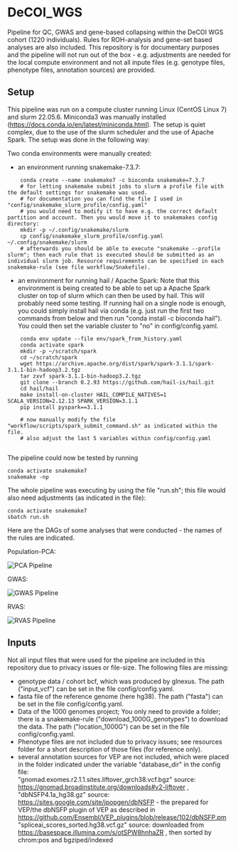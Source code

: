 # DeCOI_WGS

Pipeline for QC, GWAS and gene-based collapsing within the DeCOI WGS cohort (1220 individuals). Rules for ROH-analysis and gene-set based analyses are also included. This repository is for documentary purposes and the pipeline will not run out of the box - e.g. adjustments are needed for the local compute environment and not all inpute files (e.g. genotype files, phenotype files, annotation sources) are provided.

## Setup
This pipeline was run on a compute cluster running Linux (CentOS Linux 7) and slurm 22.05.6. Miniconda3 was manually installed (https://docs.conda.io/en/latest/miniconda.html).
The setup is quiet complex, due to the use of the slurm scheduler and the use of Apache Spark. The setup was done in the following way:

Two conda environments were manually created: 
- an environment running snakemake-7.3.7:
```
	conda create --name snakemake7 -c bioconda snakemake=7.3.7
	# for letting snakemake submit jobs to slurm a profile file with the default settings for snakemake was used.
	# for documentation you can find the file I used in "config/snakemake_slurm_profile/config.yaml"
	# you would need to modify it to have e.g. the correct default partition and account. Then you would move it to snakemakes config directory:
	mkdir -p ~/.config/snakemake/slurm
	cp config/snakemake_slurm_profile/config.yaml ~/.config/snakemake/slurm
	# afterwards you should be able to execute "snakemake --profile slurm"; then each rule that is executed should be submitted as an individual slurm job. Resource requirements can be specified in each snakemake-rule (see file workflow/Snakefile). 
```
- an environment for running hail / Apache Spark:
Note that this environment is being created to be able to set up a Apache Spark cluster on top of slurm which can then be used by hail. This will probably need some testing. If running hail on a single node is enough, you could simply install hail via conda (e.g. just run the first two commands from below and then run "conda install -c bioconda hail"). You could then set the variable cluster to "no" in config/config.yaml.

```
	conda env update --file env/spark_from_history.yaml
	conda activate spark
	mkdir -p ~/scratch/spark
	cd ~/scratch/spark
	wget https://archive.apache.org/dist/spark/spark-3.1.1/spark-3.1.1-bin-hadoop3.2.tgz
	tar zxvf spark-3.1.1-bin-hadoop3.2.tgz
	git clone --branch 0.2.93 https://github.com/hail-is/hail.git
	cd hail/hail
	make install-on-cluster HAIL_COMPILE_NATIVES=1 SCALA_VERSION=2.12.13 SPARK_VERSION=3.1.1
	pip install pyspark==3.1.1
	
	# now manually modify the file "workflow/scripts/spark_submit_command.sh" as indicated within the file.
	# also adjust the last 5 variables within config/config.yaml
	
```

The pipeline could now be tested by running 
```
conda activate snakemake7
snakemake -np
```
The whole pipeline was executing by using the file "run.sh"; this file would also need adjustments (as indicated in the file):
```
conda activate snakemake7
sbatch run.sh
```

Here are the DAGs of some analyses that were conducted - the names of the rules are indicated.

Population-PCA:

![PCA Pipeline](dag_PCA.png)

GWAS:

![GWAS Pipeline](dag_GWAS.png)

RVAS:

![RVAS Pipeline](dag_RVAS.png)


## Inputs
Not all input files that were used for the pipeline are included in this repository due to privacy issues or file-size. The following files are missing:
- genotype data / cohort bcf, which was produced by glnexus. The path ("input_vcf") can be set in the file config/config.yaml.
- fasta file of the reference genome (here hg38). The path ("fasta") can be set in the file config/config.yaml.
- Data of the 1000 genomes project; You only need to provide a folder; there is a snakemake-rule ("download_1000G_genotypes") to download the data. The path ("location_1000G") can be set in the file config/config.yaml.
- Phenotype files are not included due to privacy issues; see resources folder for a short description of those files (for reference only).
- several annotation sources for VEP are not included, which were placed in the folder indicated under the variable "database_dir" in the config file: <br>
"gnomad.exomes.r2.1.1.sites.liftover_grch38.vcf.bgz" source: https://gnomad.broadinstitute.org/downloads#v2-liftover , <br>
"dbNSFP4.1a_hg38.gz" source: https://sites.google.com/site/jpopgen/dbNSFP - the prepared for VEP/the dbNSFP plugin of VEP as described in https://github.com/Ensembl/VEP_plugins/blob/release/102/dbNSFP.pm <br>
"spliceai_scores_sorted.hg38.vcf.gz" source: downloaded from https://basespace.illumina.com/s/otSPW8hnhaZR , then sorted by chrom:pos and bgziped/indexed <br>


